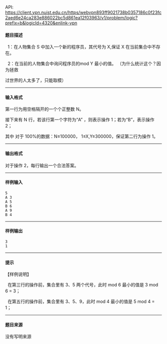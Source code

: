 API: https://client.vpn.nuist.edu.cn/https/webvpn893ff9021738b0357186c0f23fc2aed6e24ca283e886022bc5d861ea12f03963/v1/problem/logic?prefix=b&logicId=4320&enlink-vpn

#### 题目描述

  1：在人物集合 S 中加入一个新的程序员，其代号为 X,保证 X 在当前集合中不存在。 

  2：在当前的人物集合中询问程序员的mod Y 最小的值。 （为什么统计这个？因为拯救

过世界的人太多了，只能取模） 

---

#### 输入格式

第一行为用空格隔开的一个个正整数 N。 

接下来有 N 行，若该行第一个字符为“A” ，则表示操作 1；若为“B”，表示操作 2； 

其中 对于 100%的数据：N≤100000， 1≤X,Y≤300000，保证第二行为操作 1。 

---

#### 输出格式

对于操作 2，每行输出一个合法答案。 

---

#### 样例输入
```
5            
A 3             
A 5 
B 6 
A 9 
B 4 

```

---

#### 样例输出
```
3
1

```

---

#### 提示

【样例说明】 

  在第三行的操作前，集合里有 3、5 两个代号，此时 mod 6 最小的值是 3 mod 6 = 3； 

  在第五行的操作前，集合里有 3、5、9，此时 mod 4 最小的值是 5 mod 4 = 1； 

---

#### 题目来源

没有写明来源